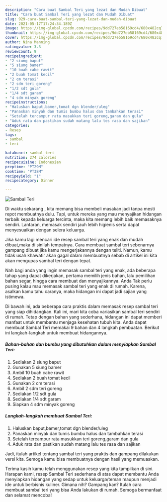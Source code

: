 ```yaml
---
description: "Cara buat Sambal Teri yang lezat dan Mudah Dibuat"
title: "Cara buat Sambal Teri yang lezat dan Mudah Dibuat"
slug: 929-cara-buat-sambal-teri-yang-lezat-dan-mudah-dibuat
date: 2021-05-17T17:24:34.189Z
image: https://img-global.cpcdn.com/recipes/9dd727eb58169cd4/680x482cq70/sambal-teri-foto-resep-utama.jpg
thumbnail: https://img-global.cpcdn.com/recipes/9dd727eb58169cd4/680x482cq70/sambal-teri-foto-resep-utama.jpg
cover: https://img-global.cpcdn.com/recipes/9dd727eb58169cd4/680x482cq70/sambal-teri-foto-resep-utama.jpg
author: Nina Manning
ratingvalue: 3.3
reviewcount: 9
recipeingredient:
- "2 siung baput"
- "5 siung bamer"
- "10 buah cabe rawit"
- "2 buah tomat kecil"
- "2 cm terasi"
- "2 sdm teri goreng"
- "1/2 sdt gula"
- "1/4 sdt garam"
- "4 sdm minyak goreng"
recipeinstructions:
- "Haluskan baput,bamer,tomat dgn blender/uleg"
- "Panaskan minyak dan tumis bumbu halus dan tambahkan terasi"
- "Setelah tercampur rata masukkan teri goreng,garam dan gula"
- "Aduk rata dan pastikan sudah matang lalu tes rasa dan sajikan"
categories:
- Resep
tags:
- sambal
- teri

katakunci: sambal teri 
nutrition: 274 calories
recipecuisine: Indonesian
preptime: "PT29M"
cooktime: "PT38M"
recipeyield: "1"
recipecategory: Dinner

---
```



![Sambal Teri](https://img-global.cpcdn.com/recipes/9dd727eb58169cd4/680x482cq70/sambal-teri-foto-resep-utama.jpg)

Di waktu  sekarang , kita memang bisa membeli masakan jadi tanpa mesti repot membuatnya dulu. Tapi, untuk mereka yang mau menyajikan hidangan terbaik kepada keluarga tercinta, maka kita memang lebih baik memasaknya sendiri. Lantaran, memasak sendiri jauh lebih higienis serta dapat menyesuaikan dengan selera keluarga.

Jika kamu lagi mencari ide resep sambal teri yang enak dan mudah dibuat,maka di sinilah tempatnya. Cara membuat sambal teri  sebenarnya gampang dibuat jika kamu mengerjakannya dengan teliti. Namun, kamu tidak usah khawatir akan gagal dalam membuatnya 
sebab di artikel ini kita akan mengupas sambal teri dengan tepat.  



Nah bagi anda yang ingin memasak sambal teri yang enak, ada beberapa tahap yang dapat dikerjakan, pertama memilih jenis bahan, lalu pemilihan bahan segar, hingga cara membuat dan menyajikannya. Anda Tak perlu pusing kalau mau memasak sambal teri yang enak di rumah. Karena, asalkan kamu  tahu caranya, maka hidangan ini dapat jadi sajian yang istimewa.

Di bawah ini, ada beberapa cara praktis  dalam memasak resep sambal teri yang siap dihidangkan. Kali ini, mari kita coba variasikan sambal teri sendiri di rumah. Tetap dengan bahan yang sederhana, hidangan ini dapat memberi manfaat untuk membantu menjaga kesehatan tubuh kita. Anda dapat membuat Sambal Teri memakai 9 bahan dan 4 langkah pembuatan. Berikut ini langkah-langkah untuk membuat hidangannya.

<!--inarticleads1-->

##### Bahan-bahan dan bumbu yang dibutuhkan dalam menyiapkan Sambal Teri:

1. Sediakan 2 siung baput
1. Gunakan 5 siung bamer
1. Ambil 10 buah cabe rawit
1. Sediakan 2 buah tomat kecil
1. Gunakan 2 cm terasi
1. Ambil 2 sdm teri goreng
1. Sediakan 1/2 sdt gula
1. Sediakan 1/4 sdt garam
1. Siapkan 4 sdm minyak goreng




<!--inarticleads2-->

##### Langkah-langkah membuat Sambal Teri:

1. Haluskan baput,bamer,tomat dgn blender/uleg
1. Panaskan minyak dan tumis bumbu halus dan tambahkan terasi
1. Setelah tercampur rata masukkan teri goreng,garam dan gula
1. Aduk rata dan pastikan sudah matang lalu tes rasa dan sajikan




Jadi, itulah artikel tentang  sambal teri  yang praktis dan gampang dilakukan versi kita. Semoga kamu bisa membuatnya dengan hasil yang memuaskan. 

Terima kasih kamu telah menggunakan resep yang kita tampilkan di sini. Harapan kami, resep  Sambal Teri sederhana di atas dapat membantu Anda menyiapkan hidangan yang sedap untuk keluarga/teman maupun menjadi ide untuk berbisnis kuliner. Gimana nih? Gampang kan? Itulah cara membuat sambal teri yang bisa Anda lakukan di rumah. Semoga bermanfaat dan selamat mencoba!

